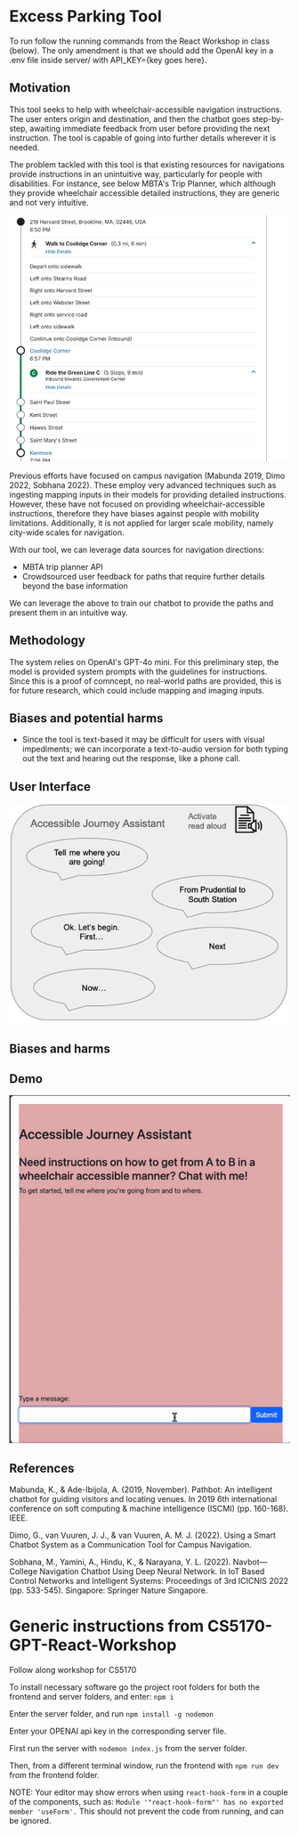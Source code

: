 # Excess Parking Tool
To run follow the running commands from the React Workshop in class (below). The only amendment is that we should add the OpenAI key in a .env file inside server/ with API_KEY={key goes here}.

## Motivation 
This tool seeks to help with wheelchair-accessible navigation instructions. The user enters origin and destination, and then the chatbot goes step-by-step, awaiting immediate feedback from user before providing the next instruction. The tool is capable of going into further details wherever it is needed.

The problem tackled with this tool is that existing resources for navigations provide instructions in an unintuitive way, particularly for people with disabilities.
For instance, see below MBTA's Trip Planner, which although they provide wheelchair accessible detailed instructions, they are generic and not very intuitive. 

![alt text](https://github.com/joerovar/CS5170-GPT-React-Workshop/blob/disabilities/mbta-screenshot.png?raw=true)

Previous efforts have focused on campus navigation (Mabunda 2019, Dimo 2022, Sobhana 2022). These employ very advanced techniques such as ingesting mapping inputs in their models for providing detailed instructions. However, these have not focused on providing wheelchair-accessible instructions, therefore they have biases against people with mobility limitations. Additionally, it is not applied for larger scale mobility, namely city-wide scales for navigation. 

With our tool, we can leverage data sources for navigation directions:
- MBTA trip planner API
- Crowdsourced user feedback for paths that require further details beyond the base information 

We can leverage the above to train our chatbot to provide the paths and present them in an intuitive way.

## Methodology
The system relies on OpenAI's GPT-4o mini. For this preliminary step, the model is provided system prompts with the guidelines for instructions. Since this is a proof of comncept, no real-world paths are provided, this is for future research, which could include mapping and imaging inputs. 

## Biases and potential harms
- Since the tool is text-based it may be difficult for users with visual impediments; we can incorporate a text-to-audio version for both typing out the text and hearing out the response, like a phone call.

## User Interface
![alt text](https://github.com/joerovar/CS5170-GPT-React-Workshop/blob/disabilities/mockup.png?raw=true)

## Biases and harms

## Demo

![til](https://github.com/joerovar/CS5170-GPT-React-Workshop/blob/disabilities/demo.gif)

## References

Mabunda, K., & Ade-Ibijola, A. (2019, November). Pathbot: An intelligent chatbot for guiding visitors and locating venues. In 2019 6th international conference on soft computing & machine intelligence (ISCMI) (pp. 160-168). IEEE.

Dimo, G., van Vuuren, J. J., & van Vuuren, A. M. J. (2022). Using a Smart Chatbot System as a Communication Tool for Campus Navigation.

Sobhana, M., Yamini, A., Hindu, K., & Narayana, Y. L. (2022). Navbot—College Navigation Chatbot Using Deep Neural Network. In IoT Based Control Networks and Intelligent Systems: Proceedings of 3rd ICICNIS 2022 (pp. 533-545). Singapore: Springer Nature Singapore.


# Generic instructions from CS5170-GPT-React-Workshop

Follow along workshop for CS5170

To install necessary software go the project root folders for both the frontend and server folders, and enter: `npm i`

Enter the server folder, and run `npm install -g nodemon`

Enter your OPENAI api key in the corresponding server file.

First run the server with `nodemon index.js` from the server folder.

Then, from a different terminal window, run the frontend with `npm run dev` from the frontend folder.

NOTE: Your editor may show errors when using `react-hook-form` in a couple of the components, such as: `Module '"react-hook-form"' has no exported member 'useForm'.` This should not prevent the code from running, and can be ignored.


